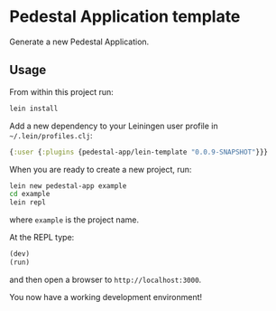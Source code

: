 # Pedestal Application template

Generate a new Pedestal Application.


## Usage

From within this project run:

```bash
lein install
```
Add a new dependency to your Leiningen user profile in `~/.lein/profiles.clj`:

```clj
{:user {:plugins {pedestal-app/lein-template "0.0.9-SNAPSHOT"}}}
```

When you are ready to create a new project, run:

```bash
lein new pedestal-app example
cd example
lein repl
```

where `example` is the project name.

At the REPL type:

```clj
(dev)
(run)
```

and then open a browser to `http://localhost:3000`. 

You now have a working development environment!

<!-- Copyright 2013 Relevance, Inc. -->
